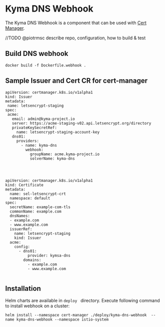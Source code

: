 # Kyma DNS Webhook

The Kyma DNS Webhook is a component that can be used with [Cert Manager](https://cert-manager.netlify.com/).

//TODO @piotrmsc describe repo, configuration, how to build & test
## Build DNS webhook

 `docker build -f Dockerfile.webhook . `
 
 ## Sample Issuer and Cert CR for cert-manager
 
 ```
apiVersion: certmanager.k8s.io/v1alpha1
kind: Issuer
metadata:
  name: letsencrypt-staging
spec:
  acme:
    email: admin@kyma-project.io
    server: https://acme-staging-v02.api.letsencrypt.org/directory
    privateKeySecretRef:
      name: letsencrypt-staging-account-key
    dns01:
      providers:
        - name: kyma-dns
          webhook:
            groupName: acme.kyma-project.io
            solverName: kyma-dns
            

                           
```                

```
apiVersion: certmanager.k8s.io/v1alpha1
kind: Certificate
metadata:
  name: sel-letsencrypt-crt
  namespace: default
spec:
  secretName: example-com-tls
  commonName: example.com
  dnsNames:
  - example.com
  - www.example.com
  issuerRef:
    name: letsencrypt-staging
    kind: Issuer
  acme:
    config:
      - dns01:
          provider: kymsa-dns
        domains:
          - example.com
          - www.example.com
          
```

## Installation

Helm charts are available in `deploy ` directory. Execute following command to install webhook on a cluster:

``` helm install --namespace cert-manager ./deploy/kyma-dns-webhook  --name kyma-dns-webhook --namespace istio-system  ```